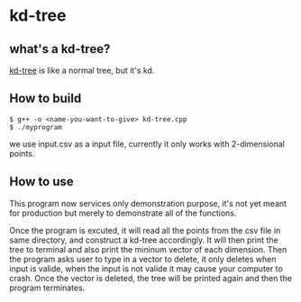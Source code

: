 # kd-tree

## what's a kd-tree?
[kd-tree](https://en.wikipedia.org/wiki/K-d_tree) is like a normal tree, but it's kd.

## How to build

```console
$ g++ -o <name-you-want-to-give> kd-tree.cpp
$ ./myprogram
```

we use input.csv as a input file, currently it only works with 2-dimensional points.

## How to use

This program now services only demonstration purpose, it's not yet meant for production but merely to demonstrate all of the functions.

Once the program is excuted, it will read all the points from the csv file in same directory, and construct a kd-tree accordingly. It will then print the tree to terminal and also print the mininum vector of each dimension. Then the program asks user to type in a vector to delete, it only deletes when input is valide, when the input is not valide it may cause your computer to crash. Once the vector is deleted, the tree will be printed again and then the program terminates.
